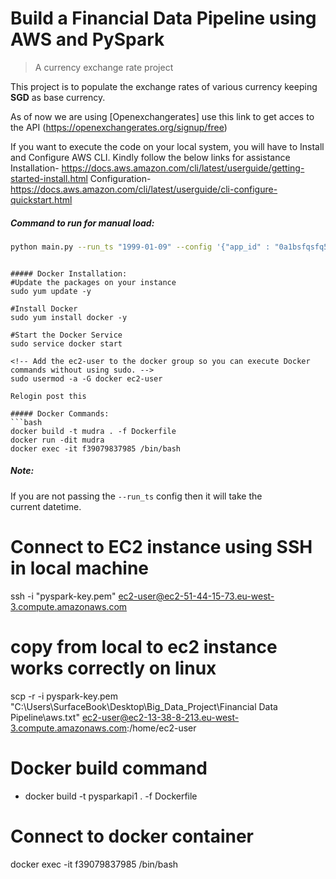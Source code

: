 # Build a Financial Data Pipeline using AWS and PySpark

>A currency exchange rate project

This project is to populate the exchange rates of various currency keeping
**SGD** as base currency.

As of now we are using [Openexchangerates]
use this link to get acces to the API (https://openexchangerates.org/signup/free)

If you want to execute the code on your local system, you will have to Install and Configure AWS CLI. Kindly follow the below links for assistance
Installation-  https://docs.aws.amazon.com/cli/latest/userguide/getting-started-install.html
Configuration- https://docs.aws.amazon.com/cli/latest/userguide/cli-configure-quickstart.html

##### Command to run for manual load:
```bash
python main.py --run_ts "1999-01-09" --config '{"app_id" : "0a1bsfqsfq54143be30118cee7f7164","s3_out_location":"s3://pysparkapi1/api_response/","s3_error_out_location":"s3://pysparkapi1/api_response/error/"}'
```
```

##### Docker Installation:
#Update the packages on your instance
sudo yum update -y

#Install Docker
sudo yum install docker -y

#Start the Docker Service
sudo service docker start

<!-- Add the ec2-user to the docker group so you can execute Docker commands without using sudo. -->
sudo usermod -a -G docker ec2-user

Relogin post this
```

```
##### Docker Commands:
```bash
docker build -t mudra . -f Dockerfile     
docker run -dit mudra                     
docker exec -it f39079837985 /bin/bash 
```

##### Note:

If you  are not passing the `--run_ts` config then it will take the  
current datetime.

# Connect to EC2 instance using SSH in local machine
ssh -i "pyspark-key.pem" ec2-user@ec2-51-44-15-73.eu-west-3.compute.amazonaws.com

# copy from local to ec2 instance works correctly on linux
scp -r -i pyspark-key.pem "C:\Users\SurfaceBook\Desktop\Big_Data_Project\Financial Data Pipeline\aws.txt" ec2-user@ec2-13-38-8-213.eu-west-3.compute.amazonaws.com:/home/ec2-user

# Docker build command
- docker build -t pysparkapi1 . -f Dockerfile


# Connect to docker container
docker exec -it f39079837985 /bin/bash
